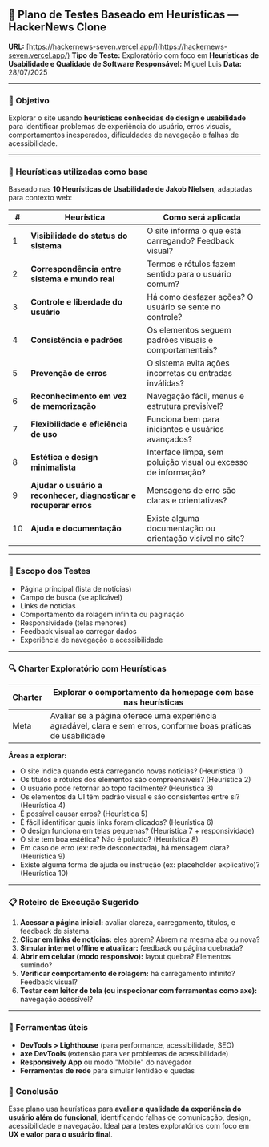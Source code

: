## 🧪 Plano de Testes Baseado em Heurísticas — HackerNews Clone

**URL:** [https://hackernews-seven.vercel.app/](https://hackernews-seven.vercel.app/)
**Tipo de Teste:** Exploratório com foco em **Heurísticas de Usabilidade e Qualidade de Software**
**Responsável:** Miguel Luis
**Data:** 28/07/2025

---

### 🎯 Objetivo

Explorar o site usando **heurísticas conhecidas de design e usabilidade** para identificar problemas de experiência do usuário, erros visuais, comportamentos inesperados, dificuldades de navegação e falhas de acessibilidade.

---

### 🔎 Heurísticas utilizadas como base

Baseado nas **10 Heurísticas de Usabilidade de Jakob Nielsen**, adaptadas para contexto web:

| #  | Heurística                                                        | Como será aplicada                                             |
| -- | ----------------------------------------------------------------- | -------------------------------------------------------------- |
| 1  | **Visibilidade do status do sistema**                             | O site informa o que está carregando? Feedback visual?         |
| 2  | **Correspondência entre sistema e mundo real**                    | Termos e rótulos fazem sentido para o usuário comum?           |
| 3  | **Controle e liberdade do usuário**                               | Há como desfazer ações? O usuário se sente no controle?        |
| 4  | **Consistência e padrões**                                        | Os elementos seguem padrões visuais e comportamentais?         |
| 5  | **Prevenção de erros**                                            | O sistema evita ações incorretas ou entradas inválidas?        |
| 6  | **Reconhecimento em vez de memorização**                          | Navegação fácil, menus e estrutura previsível?                 |
| 7  | **Flexibilidade e eficiência de uso**                             | Funciona bem para iniciantes e usuários avançados?             |
| 8  | **Estética e design minimalista**                                 | Interface limpa, sem poluição visual ou excesso de informação? |
| 9  | **Ajudar o usuário a reconhecer, diagnosticar e recuperar erros** | Mensagens de erro são claras e orientativas?                   |
| 10 | **Ajuda e documentação**                                          | Existe alguma documentação ou orientação visível no site?      |

---

### 🧭 Escopo dos Testes

* Página principal (lista de notícias)
* Campo de busca (se aplicável)
* Links de notícias
* Comportamento da rolagem infinita ou paginação
* Responsividade (telas menores)
* Feedback visual ao carregar dados
* Experiência de navegação e acessibilidade

---

### 🔍 Charter Exploratório com Heurísticas

| Charter | Explorar o comportamento da homepage com base nas heurísticas                                                   |
| ------- | --------------------------------------------------------------------------------------------------------------- |
| Meta    | Avaliar se a página oferece uma experiência agradável, clara e sem erros, conforme boas práticas de usabilidade |

**Áreas a explorar:**

* O site indica quando está carregando novas notícias? (Heurística 1)
* Os títulos e rótulos dos elementos são compreensíveis? (Heurística 2)
* O usuário pode retornar ao topo facilmente? (Heurística 3)
* Os elementos da UI têm padrão visual e são consistentes entre si? (Heurística 4)
* É possível causar erros? (Heurística 5)
* É fácil identificar quais links foram clicados? (Heurística 6)
* O design funciona em telas pequenas? (Heurística 7 + responsividade)
* O site tem boa estética? Não é poluído? (Heurística 8)
* Em caso de erro (ex: rede desconectada), há mensagem clara? (Heurística 9)
* Existe alguma forma de ajuda ou instrução (ex: placeholder explicativo)? (Heurística 10)

---

### 📋 Roteiro de Execução Sugerido

1. **Acessar a página inicial:** avaliar clareza, carregamento, títulos, e feedback de sistema.
2. **Clicar em links de notícias:** eles abrem? Abrem na mesma aba ou nova?
3. **Simular internet offline e atualizar:** feedback ou página quebrada?
4. **Abrir em celular (modo responsivo):** layout quebra? Elementos sumindo?
5. **Verificar comportamento de rolagem:** há carregamento infinito? Feedback visual?
6. **Testar com leitor de tela (ou inspecionar com ferramentas como axe):** navegação acessível?

---

### 📌 Ferramentas úteis

* **DevTools > Lighthouse** (para performance, acessibilidade, SEO)
* **axe DevTools** (extensão para ver problemas de acessibilidade)
* **Responsively App** ou modo "Mobile" do navegador
* **Ferramentas de rede** para simular lentidão e quedas

### 📌 Conclusão

Esse plano usa heurísticas para **avaliar a qualidade da experiência do usuário além do funcional**, identificando falhas de comunicação, design, acessibilidade e navegação. Ideal para testes exploratórios com foco em **UX e valor para o usuário final**.

